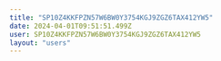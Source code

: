 ```yaml
---
title: "SP10Z4KKFPZN57W6BW0Y3754KGJ9ZGZ6TAX412YW5"
date: 2024-04-01T09:51:51.499Z
user: SP10Z4KKFPZN57W6BW0Y3754KGJ9ZGZ6TAX412YW5
layout: "users"
---
```

    